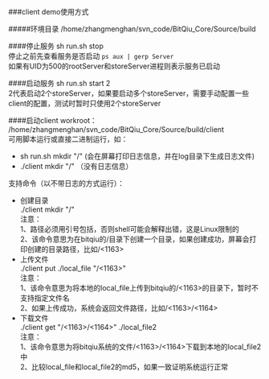 ###client demo使用方式

#####环境目录
/home/zhangmenghan/svn_code/BitQiu_Core/Source/build

####停止服务
sh run.sh stop  
停止之前先查看服务是否启动  `ps aux | gerp Server`  
如果有UID为500的rootServer和storeServer进程则表示服务已启动

####启动服务
sh run.sh start 2  
2代表启动2个storeServer，如果要启动多个storeServer，需要手动配置一些client的配置，测试时暂时只使用2个storeServer

####启动client
workroot： /home/zhangmenghan/svn_code/BitQiu_Core/Source/build/client  
可用脚本运行或直接二进制运行，如：

* sh run.sh mkdir "/" (会在屏幕打印日志信息，并在log目录下生成日志文件)
* ./client mkdir "/" （没有日志信息）


支持命令（以不带日志的方式运行）：

* 创建目录  
	./client mkdir "/"  
	注意：  
	1、路径必须用引号包括，否则shell可能会解释出错，这是Linux限制的  
	2、该命令意思为在bitqiu的/目录下创建一个目录，如果创建成功，屏幕会打印创建的目录路径，比如/<1163>
* 上传文件  
	./client put ./local_file "/<1163>"  
	注意：  
	1、该命令意思为将本地的local_file上传到bitqiu的/<1163>的目录下，暂时不支持指定文件名  
	2、如果上传成功，系统会返回文件路径，比如/<1163>/<1164>
* 下载文件  
	./client get "/<1163>/<1164>" ./local_file2  
	注意：  
	1、该命令意思为将bitqiu系统的文件/<1163>/<1164>下载到本地的local_file2中  
	2、比较local_file和local_file2的md5，如果一致证明系统运行正常

